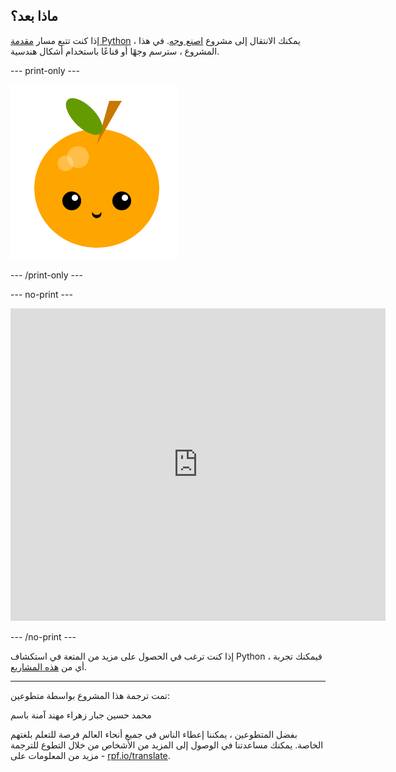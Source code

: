 ## ماذا بعد؟

إذا كنت تتبع مسار [مقدمة Python](https://projects.raspberrypi.org/ar-SA/raspberrypi/python-intro) ، يمكنك الانتقال إلى مشروع [اصنع وجه](https://projects.raspberrypi.org/ar-SA/projects/make-a-face). في هذا المشروع ، سترسم وجهًا أو قناعًا باستخدام أشكال هندسية.

--- print-only ---

![اصنع مشروعًا للوجه](images/make-a-face-project.png)

--- /print-only ---

--- no-print ---

<iframe src="https://trinket.io/embed/python/6bad88800b?outputOnly=true&start=result" width="600" height="500" frameborder="0" marginwidth="0" marginheight="0" allowfullscreen mark="crwd-mark">
</iframe>

--- /no-print ---

إذا كنت ترغب في الحصول على مزيد من المتعة في استكشاف Python ، فيمكنك تجربة أي من [هذه المشاريع](https://projects.raspberrypi.org/ar-SA/projects?software%5B%5D=python).

***
تمت ترجمة هذا المشروع بواسطة متطوعين:

محمد حسين جبار
زهراء مهند
آمنة باسم

بفضل المتطوعين ، يمكننا إعطاء الناس في جميع أنحاء العالم فرصة للتعلم بلغتهم الخاصة. يمكنك مساعدتنا في الوصول إلى المزيد من الأشخاص من خلال التطوع للترجمة - مزيد من المعلومات على [rpf.io/translate](https://rpf.io/translate).
